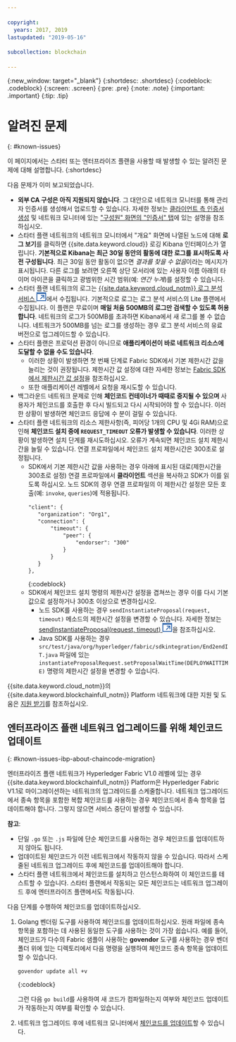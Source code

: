 ```yaml
---

copyright:
  years: 2017, 2019
lastupdated: "2019-05-16"

subcollection: blockchain

---
```


{:new_window: target="_blank"}
{:shortdesc: .shortdesc}
{:codeblock: .codeblock}
{:screen: .screen}
{:pre: .pre}
{:note: .note}
{:important: .important}
{:tip: .tip}

# 알려진 문제
{: #known-issues}

이 페이지에서는 스타터 또는 엔터프라이즈 플랜을 사용할 때 발생할 수 있는 알려진 문제에 대해 설명합니다.
{:shortdesc}

다음 문제가 이미 보고되었습니다.
- **외부 CA 구성은 아직 지원되지 않습니다**. 그 대안으로 네트워크 모니터를 통해 관리자 인증서를 생성해서 업로드할 수 있습니다. 자세한 정보는 [클라이언트 측 인증서 생성](/docs/services/blockchain/v10_application.html#dev-app-enroll-panel) 및 네트워크 모니터에 있는 ["구성원" 화면의 "인증서" 탭](/docs/services/blockchain/v10_dashboard.html#ibp-dashboard-members)에 있는 설명을 참조하십시오.
- 스타터 플랜 네트워크의 네트워크 모니터에서 "개요" 화면에 나열된 노드에 대해 **로그 보기**를 클릭하면 {{site.data.keyword.cloud}} 로깅 Kibana 인터페이스가 열립니다. **기본적으로 Kibana는 최근 30일 동안의 활동에 대한 로그를 표시하도록 사전 구성됩니다**. 최근 30일 동안 활동이 없으면 *결과를 찾을 수 없음*이라는 메시지가 표시됩니다. 다른 로그를 보려면 오른쪽 상단 모서리에 있는 사용자 이름 아래의 타이머 아이콘을 클릭하고 광범위한 시간 범위(예: *연간 누계*)를 설정할 수 있습니다.
- 스타터 플랜 네트워크의 로그는 [{{site.data.keyword.cloud_notm}} 로그 분석 서비스 ![외부 링크 아이콘](images/external_link.svg "외부 링크 아이콘")](https://cloud.ibm.com/catalog/services/log-analysis)에서 수집됩니다. 기본적으로 로그는 로그 분석 서비스의 Lite 플랜에서 수집됩니다. 이 플랜은 무료이며 **매일 처음 500MB의 로그만 검색할 수 있도록 허용합니다**. 네트워크의 로그가 500MB를 초과하면 Kibana에서 새 로그를 볼 수 없습니다. 네트워크가 500MB를 넘는 로그를 생성하는 경우 로그 분석 서비스의 유료 버전으로 업그레이드할 수 있습니다.
- 스타터 플랜은 프로덕션 환경이 아니므로 **애플리케이션이 바로 네트워크 리소스에 도달할 수 없을 수도 있습니다**.
  - 이러한 상황이 발생하면 첫 번째 단계로 Fabric SDK에서 기본 제한시간 값을 늘리는 것이 권장됩니다. 제한시간 값 설정에 대한 자세한 정보는 [Fabric SDK에서 제한시간 값 설정](/docs/services/blockchain/best_practices.html#best-practices-app-set-timeout-in-sdk)을 참조하십시오.
  - 또한 애플리케이션 레벨에서 요청을 재시도할 수 있습니다.
- 백그라운드 네트워크 문제로 인해 **체인코드 컨테이너가 때때로 중지될 수 있으며** 사용자가 체인코드를 호출한 후 다시 빌드되고 다시 시작되어야 할 수 있습니다. 이러한 상황이 발생하면 체인코드 응답에 수 분이 걸릴 수 있습니다.
- 스타터 플랜 네트워크의 리소스 제한사항(즉, 피어당 1개의 CPU 및 4Gi RAM)으로 인해 **체인코드 설치 중에 `REQUEST_TIMEOUT` 오류가 발생할 수 있습니다**. 이러한 상황이 발생하면 설치 단계를 재시도하십시오. 오류가 계속되면 체인코드 설치 제한시간을 늘릴 수 있습니다. 연결 프로파일에서 체인코드 설치 제한시간은 300초로 설정됩니다.
  - SDK에서 기본 제한시간 값을 사용하는 경우 아래에 표시된 대로(제한시간을 300초로 설정) 연결 프로파일에서 **클라이언트** 섹션을 복사하고 SDK가 이를 읽도록 하십시오. 노드 SDK의 경우 연결 프로파일의 이 제한시간 설정은 모든 호출(예: `invoke`, `queries`)에 적용됩니다.
    ```
    "client": {
       "organization": "Org1",
       "connection": {
           "timeout": {
               "peer": {
                   "endorser": "300"
               }
           }
       }
    },
    ```
    {:codeblock}
  - SDK에서 체인코드 설치 명령의 제한시간 설정을 겹쳐쓰는 경우 이를 다시 기본값으로 설정하거나 300초 이상으로 변경하십시오.
    - 노드 SDK를 사용하는 경우 `sendInstantiateProposal(request, timeout)` 메소드의 제한시간 설정을 변경할 수 있습니다. 자세한 정보는 [sendInstantiateProposal(request, timeout) ![외부 링크 아이콘](images/external_link.svg "외부 링크 아이콘")](https://fabric-sdk-node.github.io/Channel.html#sendInstantiateProposal)을 참조하십시오.
    - Java SDK를 사용하는 경우 `src/test/java/org/hyperledger/fabric/sdkintegration/End2endIT.java` 파일에 있는 `instantiateProposalRequest.setProposalWaitTime(DEPLOYWAITTIME)` 명령의 제한시간 설정을 변경할 수 있습니다.

{{site.data.keyword.cloud_notm}}의 {{site.data.keyword.blockchainfull_notm}} Platform 네트워크에 대한 지원 및 도움은 [지원 받기](/docs/services/blockchain/ibmblockchain_support.html#blockchain-support)를 참조하십시오.

## 엔터프라이즈 플랜 네트워크 업그레이드를 위해 체인코드 업데이트
{: #known-issues-ibp-about-chaincode-migration}

엔터프라이즈 플랜 네트워크가 Hyperledger Fabric V1.0 레벨에 있는 경우 {{site.data.keyword.blockchainfull_notm}} Platform은 Hyperledger Fabric V1.1로 마이그레이션하는 네트워크의 업그레이드를 스케줄합니다. 네트워크 업그레이드에서 종속 항목을 포함한 복합 체인코드를 사용하는 경우 체인코드에서 종속 항목을 업데이트해야 합니다. 그렇지 않으면 서비스 중단이 발생할 수 있습니다.

**참고**:
- 단일 `.go` 또는 `.js` 파일에 단순 체인코드를 사용하는 경우 체인코드를 업데이트하지 않아도 됩니다.
- 업데이트된 체인코드가 이전 네트워크에서 작동하지 않을 수 있습니다. 따라서 스케줄된 네트워크 업그레이드 후에 체인코드를 업데이트해야 합니다.
- 스타터 플랜 네트워크에서 체인코드를 설치하고 인스턴스화하여 이 체인코드를 테스트할 수 있습니다. 스타터 플랜에서 작동되는 모든 체인코드는 네트워크 업그레이드 후에 엔터프라이즈 플랜에서도 작동됩니다.

다음 단계를 수행하여 체인코드를 업데이트하십시오.
1. Golang 벤더링 도구를 사용하여 체인코드를 업데이트하십시오. 원래 파일에 종속 항목을 포함하는 데 사용된 동일한 도구를 사용하는 것이 가장 쉽습니다. 예를 들어, 체인코드가 다수의 Fabric 샘플이 사용하는 **govendor** 도구를 사용하는 경우 벤더 폴더 위에 있는 디렉토리에서 다음 명령을 실행하여 체인코드 종속 항목을 업데이트할 수 있습니다.
    ```
    govendor update all +v
    ```
    {:codeblock}

    그런 다음 `go build`를 사용하여 새 코드가 컴파일하는지 여부와 체인코드 업데이트가 작동하는지 여부를 확인할 수 있습니다.

2. 네트워크 업그레이드 후에 네트워크 모니터에서 [체인코드를 업데이트](/docs/services/blockchain/howto/install_instantiate_chaincode.html#install-instantiate-chaincode-update-cc)할 수 있습니다.
